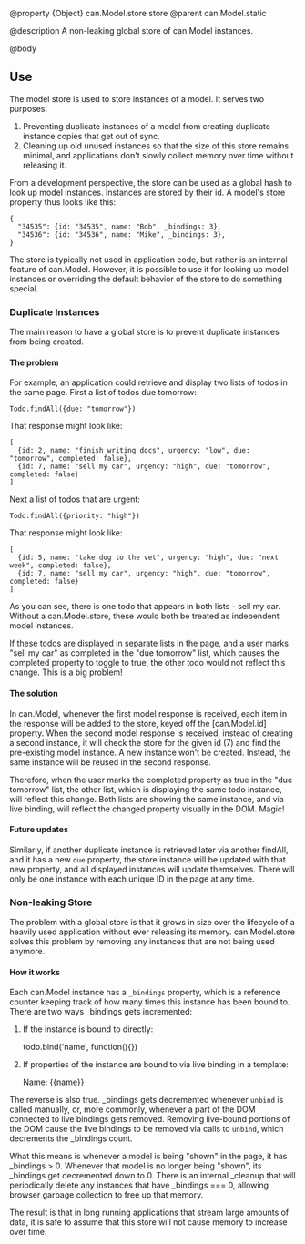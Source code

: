 @property {Object} can.Model.store store
@parent can.Model.static

@description A non-leaking global store of can.Model instances.

@body

## Use

The model store is used to store instances of a model. It serves two purposes:

1. Preventing duplicate instances of a model from creating duplicate instance copies that get out of sync.
1. Cleaning up old unused instances so that the size of this store remains minimal, and applications don't slowly collect memory over time without releasing it.

From a development perspective, the store can be used as a global hash to look up model instances. Instances are stored by their id. A model's store property thus looks like this:

    {
      "34535": {id: "34535", name: "Bob", _bindings: 3},
      "34536": {id: "34536", name: "Mike", _bindings: 3},
    }

The store is typically not used in application code, but rather is an internal feature of can.Model. However, it is possible to use it for looking up model instances or overriding the default behavior of the store to do something special.

### Duplicate Instances

The main reason to have a global store is to prevent duplicate instances from being created.

#### The problem

For example, an application could retrieve and display two lists of todos in the same page. First a list of todos due tomorrow:

    Todo.findAll({due: "tomorrow"})

That response might look like:

    [
      {id: 2, name: "finish writing docs", urgency: "low", due: "tomorrow", completed: false},
      {id: 7, name: "sell my car", urgency: "high", due: "tomorrow", completed: false}
    ]

Next a list of todos that are urgent:

```
Todo.findAll({priority: "high"})
```

That response might look like:

    [
      {id: 5, name: "take dog to the vet", urgency: "high", due: "next week", completed: false},
      {id: 7, name: "sell my car", urgency: "high", due: "tomorrow", completed: false}
    ]

As you can see, there is one todo that appears in both lists - sell my car. Without a can.Model.store, these would both be treated as independent model instances. 

If these todos are displayed in separate lists in the page, and a user marks "sell my car" as completed in the "due tomorrow" list, which causes the completed property to toggle to true, the other todo would not reflect this change. This is a big problem!

#### The solution

In can.Model, whenever the first model response is received, each item in the response will be added to the store, keyed off the [can.Model.id] property. When the second model response is received, instead of creating a second instance, it will check the store for the given id (7) and find the pre-existing model instance. A new instance won't be created. Instead, the same instance will be reused in the second response.

Therefore, when the user marks the completed property as true in the "due tomorrow" list, the other list, which is displaying the same todo instance, will reflect this change. Both lists are showing the same instance, and via live binding, will reflect the changed property visually in the DOM. Magic!

#### Future updates

Similarly, if another duplicate instance is retrieved later via another findAll, and it has a new `due` property, the store instance will be updated with that new property, and all displayed instances will update themselves. There will only be one instance with each unique ID in the page at any time.

### Non-leaking Store

The problem with a global store is that it grows in size over the lifecycle of a heavily used application without ever releasing its memory. can.Model.store solves this problem by removing any instances that are not being used anymore.

#### How it works

Each can.Model instance has a `_bindings` property, which is a reference counter keeping track of how many times this instance has been bound to. There are two ways _bindings gets incremented:

1. If the instance is bound to directly: 

    todo.bind('name', function(){})

2. If properties of the instance are bound to via live binding in a template:

    Name: {{name}}

The reverse is also true. _bindings gets decremented whenever `unbind` is called manually, or, more commonly, whenever a part of the DOM connected to live bindings gets removed. Removing live-bound portions of the DOM cause the live bindings to be removed via calls to `unbind`, which decrements the _bindings count.

What this means is whenever a model is being "shown" in the page, it has _bindings > 0. Whenever that model is no longer being "shown", its _bindings get decremented down to 0. There is an internal _cleanup that will periodically delete any instances that have _bindings === 0, allowing browser garbage collection to free up that memory.

The result is that in long running applications that stream large amounts of data, it is safe to assume that this store will not cause memory to increase over time.
